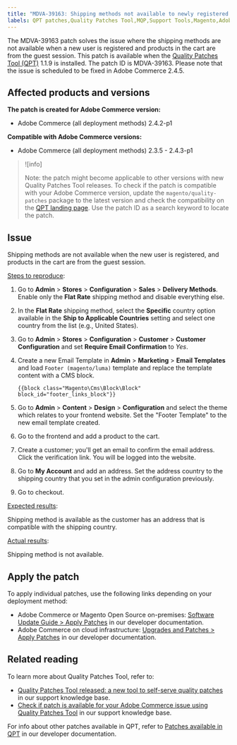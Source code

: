 ```yaml
---
title: "MDVA-39163: Shipping methods not available to newly registered users with products from guest session"
labels: QPT patches,Quality Patches Tool,MQP,Support Tools,Magento,Adobe Commerce,cloud infrastructure,on-premises,shipping methods,2.3.5,2.3.5-p1,2.3.5-p2,2.3.6,2.3.6-p1,2.3.7,2.3.7-p1,2.3.7-p2,2.4.1,2.4.1-p1,2.4.2,2.4.2-p1,2.4.2-p2,2.4.3,2.4.3-p1,QPT 1.1.9
---
```


The MDVA-39163 patch solves the issue where the shipping methods are not available when a new user is registered and products in the cart are from the guest session. This patch is available when the [Quality Patches Tool (QPT)](https://support.magento.com/hc/en-us/articles/360047139492) 1.1.9 is installed. The patch ID is MDVA-39163. Please note that the issue is scheduled to be fixed in Adobe Commerce 2.4.5.

## Affected products and versions

**The patch is created for Adobe Commerce version:**

* Adobe Commerce (all deployment methods) 2.4.2-p1

**Compatible with Adobe Commerce versions:**

* Adobe Commerce (all deployment methods) 2.3.5 - 2.4.3-p1

>![info]
>
>Note: the patch might become applicable to other versions with new Quality Patches Tool releases. To check if the patch is compatible with your Adobe Commerce version, update the `magento/quality-patches` package to the latest version and check the compatibility on the [QPT landing page](https://devdocs.magento.com/quality-patches/tool.html#patch-grid). Use the patch ID as a search keyword to locate the patch.

## Issue

Shipping methods are not available when the new user is registered, and products in the cart are from the guest session.

<ins>Steps to reproduce</ins>:

1. Go to **Admin** > **Stores** > **Configuration** > **Sales** > **Delivery Methods**. Enable only the **Flat Rate** shipping method and disable everything else.
1. In the **Flat Rate** shipping method, select the **Specific** country option available in the **Ship to Applicable Countries** setting and select one country from the list (e.g., United States).
1. Go to **Admin** > **Stores** > **Configuration** > **Customer** > **Customer Configuration** and set **Require Email Confirmation** to _Yes_.
1. Create a new Email Template in **Admin** > **Marketing** > **Email Templates** and load `Footer (magento/luma)` template and replace the template content with a CMS block.

    ```CMS
    {{block class="Magento\Cms\Block\Block" block_id="footer_links_block"}}
    ```

1. Go to **Admin** > **Content** > **Design** > **Configuration** and select the theme which relates to your frontend website. Set the "Footer Template" to the new email template created.
1. Go to the frontend and add a product to the cart.
1. Create a customer; you'll get an email to confirm the email address. Click the verification link. You will be logged into the website.
1. Go to **My Account** and add an address. Set the address country to the shipping country that you set in the admin configuration previously.
1. Go to checkout.

<ins>Expected results</ins>:

Shipping method is available as the customer has an address that is compatible with the shipping country.

<ins>Actual results</ins>:

Shipping method is not available.

## Apply the patch

To apply individual patches, use the following links depending on your deployment method:

* Adobe Commerce or Magento Open Source on-premises: [Software Update Guide > Apply Patches](https://devdocs.magento.com/guides/v2.4/comp-mgr/patching/mqp.html) in our developer documentation.
* Adobe Commerce on cloud infrastructure: [Upgrades and Patches > Apply Patches](https://devdocs.magento.com/cloud/project/project-patch.html) in our developer documentation.

## Related reading

To learn more about Quality Patches Tool, refer to:

* [Quality Patches Tool released: a new tool to self-serve quality patches](https://support.magento.com/hc/en-us/articles/360047139492) in our support knowledge base.
* [Check if patch is available for your Adobe Commerce issue using Quality Patches Tool](https://support.magento.com/hc/en-us/articles/360047125252) in our support knowledge base.

For info about other patches available in QPT, refer to [Patches available in QPT](https://devdocs.magento.com/quality-patches/tool.html#patch-grid) in our developer documentation.
